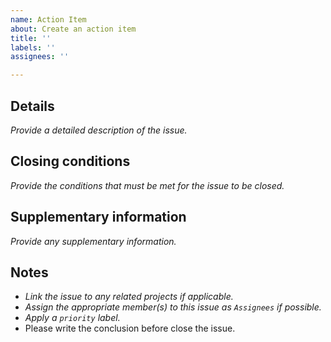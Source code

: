 ```yaml
---
name: Action Item
about: Create an action item
title: ''
labels: ''
assignees: ''

---
```


## Details
_Provide a detailed description of the issue._

## Closing conditions
_Provide the conditions that must be met for the issue to be closed._

## Supplementary information
_Provide any supplementary information._

## Notes
- _Link the issue to any related projects if applicable._
- _Assign the appropriate member(s) to this issue as `Assignees` if possible._
- _Apply a `priority` label._
- Please write the conclusion before close the issue.
